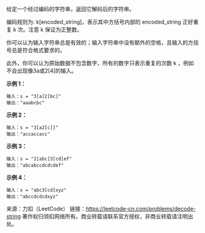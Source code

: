 给定一个经过编码的字符串，返回它解码后的字符串。

编码规则为: k[encoded_string]，表示其中方括号内部的 encoded_string 正好重复 k 次。注意 k 保证为正整数。

你可以认为输入字符串总是有效的；输入字符串中没有额外的空格，且输入的方括号总是符合格式要求的。

此外，你可以认为原始数据不包含数字，所有的数字只表示重复的次数 k ，例如不会出现像3a或2[4]的输入。



**示例 1：**
```
输入：s = "3[a]2[bc]"
输出："aaabcbc"
```
**示例 2：**
```
输入：s = "3[a2[c]]"
输出："accaccacc"
```
**示例 3：**
```
输入：s = "2[abc]3[cd]ef"
输出："abcabccdcdcdef"
```
**示例 4：**
```
输入：s = "abc3[cd]xyz"
输出："abccdcdcdxyz"
```

来源：力扣（LeetCode）
链接：https://leetcode-cn.com/problems/decode-string
著作权归领扣网络所有。商业转载请联系官方授权，非商业转载请注明出处。